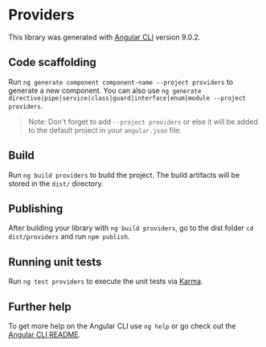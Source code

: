 # Providers

This library was generated with [Angular CLI](https://github.com/angular/angular-cli) version 9.0.2.

## Code scaffolding

Run `ng generate component component-name --project providers` to generate a new component. You can also use `ng generate directive|pipe|service|class|guard|interface|enum|module --project providers`.
> Note: Don't forget to add `--project providers` or else it will be added to the default project in your `angular.json` file. 

## Build

Run `ng build providers` to build the project. The build artifacts will be stored in the `dist/` directory.

## Publishing

After building your library with `ng build providers`, go to the dist folder `cd dist/providers` and run `npm publish`.

## Running unit tests

Run `ng test providers` to execute the unit tests via [Karma](https://karma-runner.github.io).

## Further help

To get more help on the Angular CLI use `ng help` or go check out the [Angular CLI README](https://github.com/angular/angular-cli/blob/master/README.md).
